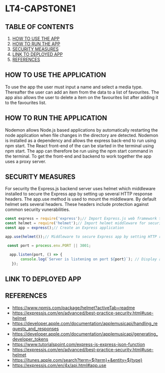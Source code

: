 # LT4-CAPSTONE1

## TABLE OF CONTENTS

1. [HOW TO USE THE APP](#how-to-use-the-application)
2. [HOW TO RUN THE APP](#how-to-run-the-application)
3. [SECURITY MEASURES](#security-measures)
4. [LINK TO DEPLOYED APP](#link-to-deployed-app)
5. [REFERENCES](#references)

## HOW TO USE THE APPLICATION

To use the app the user must input a name and select a media type. Thereafter the user can add an item from the data to a list of favourites. The app also allows the user to delete a item on the favourites list after adding it to the favourites list.

## HOW TO RUN THE APPLICATION
Nodemon allows Node.js based applications by automatically restarting the node application when file changes in the directory are detected. Nodemon is installed as a dependency and allows the express back-end to run using npm start. The React front-end of the can be started in the terminal using npm start. The app can therefore be run using the npm start command in the terminal. To get the front-end and backend to work together the app uses a proxy server.

## SECURITY MEASURES

For security the Express.js backend server uses helmet which middleware installed to secure the Express app by setting up several HTTP response headers. The app.use method is used to mount the middleware. By default helmet sets several headers. These headers include protection against common security vunerabilities.
   ```javascript
   const express = require('express');// Import Express.js web framework to build the web server
   const helmet = require('helmet');// Import helmet middleware for security headers
   const app = express();// Create an Express application

   app.use(helmet());// Middleware to secure Express app by setting HTTP response headers.

    const port = process.env.PORT || 3001;

     app.listen(port, () => {
          console.log(`Server is listening on port ${port}`); // Display a message in the console indicating that the server is running.
      });
   ```


## LINK TO DEPLOYED APP


## REFERENCES
- https://www.npmjs.com/package/helmet?activeTab=readme
- https://expressjs.com/en/advanced/best-practice-security.html#use-helmet
- https://developer.apple.com/documentation/applemusicapi/handling_requests_and_responses
- https://developer.apple.com/documentation/applemusicapi/generating_developer_tokens
- https://www.tutorialspoint.com/express-js-express-json-function
- https://expressjs.com/en/advanced/best-practice-security.html#use-helmet
- https://itunes.apple.com/search?term=${term}+&entity=${type}
- https://expressjs.com/en/4x/api.html#app.use 
